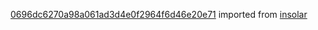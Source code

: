 [0696dc6270a98a061ad3d4e0f2964f6d46e20e71](https://github.com/insolar/insolar/commit/0696dc6270a98a061ad3d4e0f2964f6d46e20e71) imported from [insolar](https://github.com/insolar/insolar)
